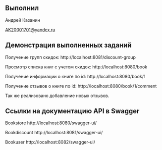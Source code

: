 ## Выполнил
Андрей Казанин

AK20001701@yandex.ru

## Демонстрация выполненных заданий
Получение групп скидок:
http://localhost:8081/discount-group

Просмотр списка книг с учетом скидок:
http://localhost:8080/book

Получение информации о книге по id:
http://localhost:8080/book/1

Получение отзывов о книге по id:
http://localhost:8080/book/1/comment

Так же реализовано добавление новых отзывов.

## Ссылки на документацию API в Swagger
Bookstore
http://localhost:8080/swagger-ui/

Bookdiscount
http://localhost:8081/swagger-ui/

Bookuser
http://localhost:8082/swagger-ui/



 
